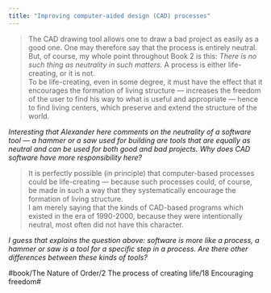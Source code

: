 ```yaml
---
title: "Improving computer-aided design (CAD) processes"
---
```


> The CAD drawing tool allows one to draw a bad project as easily as a good one. One may therefore say that the process is entirely neutral. But, of course, my whole point throughout Book 2 is this: *There is no such thing as neutrality in such matters.* A process is either life-creating, or it is not.  
> To be life-creating, even in some degree, it must have the effect that it encourages the formation of living structure — increases the freedom of the user to find his way to what is useful and appropriate — hence to find living centers, which preserve and extend the structure of the world.  

*Interesting that Alexander here comments on the neutrality of a software tool — a hammer or a saw used for building are tools that are equally as neutral and can be used for both good and bad projects. Why does CAD software have more responsibility here?*

> It is perfectly possible (in principle) that computer-based processes could be life-creating — because such processes could, of course, be made in such a way that they systematically encourage the formation of living structure.  
> I am merely saying that the kinds of CAD-based programs which existed in the era of 1990-2000, because they were intentionally neutral, most often did not have this character.  

*I guess that explains the question above: software is more like a process, a hammer or saw is a tool for a specific step in a process. Are there other differences between these kinds of tools?*

#book/The Nature of Order/2 The process of creating life/18 Encouraging freedom#